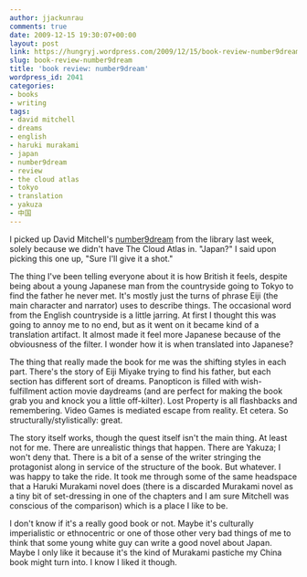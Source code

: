 ```yaml
---
author: jjackunrau
comments: true
date: 2009-12-15 19:30:07+00:00
layout: post
link: https://hungryj.wordpress.com/2009/12/15/book-review-number9dream/
slug: book-review-number9dream
title: 'book review: number9dream'
wordpress_id: 2041
categories:
- books
- writing
tags:
- david mitchell
- dreams
- english
- haruki murakami
- japan
- number9dream
- review
- the cloud atlas
- tokyo
- translation
- yakuza
- 中国
---
```


I picked up David Mitchell's [number9dream](http://www.amazon.ca/Number-9-Dream-David-Mitchell/dp/0340747978/) from the library last week, solely because we didn't have The Cloud Atlas in. "Japan?" I said upon picking this one up, "Sure I'll give it a shot."

The thing I've been telling everyone about it is how British it feels, despite being about a young Japanese man from the countryside going to Tokyo to find the father he never met. It's mostly just the turns of phrase Eiji (the main character and narrator) uses to describe things. The occasional word from the English countryside is a little jarring. At first I thought this was going to annoy me to no end, but as it went on it became kind of a translation artifact. It almost made it feel more Japanese because of the obviousness of the filter. I wonder how it is when translated into Japanese?

The thing that really made the book for me was the shifting styles in each part. There's the story of Eiji Miyake trying to find his father, but each section has different sort of dreams. Panopticon is filled with wish-fulfillment action movie daydreams (and are perfect for making the book grab you and knock you a little off-kilter). Lost Property is all flashbacks and remembering. Video Games is mediated escape from reality. Et cetera. So structurally/stylistically: great.

The story itself works, though the quest itself isn't the main thing. At least not for me. There are unrealistic things that happen. There are Yakuza; I won't deny that. There is a bit of a sense of the writer stringing the protagonist along in service of the structure of the book. But whatever. I was happy to take the ride. It took me through some of the same headspace that a Haruki Murakami novel does (there is a discarded Murakami novel as a tiny bit of set-dressing in one of the chapters and I am sure Mitchell was conscious of the comparison) which is a place I like to be.

I don't know if it's a really good book or not. Maybe it's culturally imperialistic or ethnocentric or one of those other very bad things of me to think that some young white guy can write a good novel about Japan. Maybe I only like it because it's the kind of Murakami pastiche my China book might turn into. I know I liked it though.

